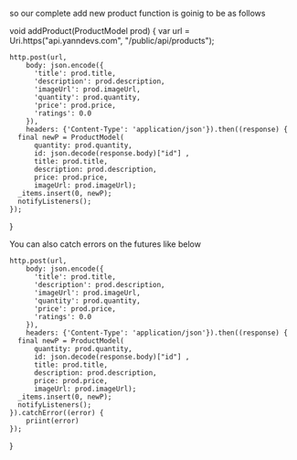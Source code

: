 so our complete add new product function is goinig to be as follows

void addProduct(ProductModel prod) {
    var url = Uri.https("api.yanndevs.com", "/public/api/products");

    http.post(url,
        body: json.encode({
          'title': prod.title,
          'description': prod.description,
          'imageUrl': prod.imageUrl,
          'quantity': prod.quantity,
          'price': prod.price,
          'ratings': 0.0
        }),
        headers: {'Content-Type': 'application/json'}).then((response) {
      final newP = ProductModel(
          quantity: prod.quantity,
          id: json.decode(response.body)["id"] ,
          title: prod.title,
          description: prod.description,
          price: prod.price,
          imageUrl: prod.imageUrl);
      _items.insert(0, newP);
      notifyListeners();
    });
  }

  You can also catch errors on the futures like below


    http.post(url,
        body: json.encode({
          'title': prod.title,
          'description': prod.description,
          'imageUrl': prod.imageUrl,
          'quantity': prod.quantity,
          'price': prod.price,
          'ratings': 0.0
        }),
        headers: {'Content-Type': 'application/json'}).then((response) {
      final newP = ProductModel(
          quantity: prod.quantity,
          id: json.decode(response.body)["id"] ,
          title: prod.title,
          description: prod.description,
          price: prod.price,
          imageUrl: prod.imageUrl);
      _items.insert(0, newP);
      notifyListeners();
    }).catchError((error) {
        priint(error)
    });
  }